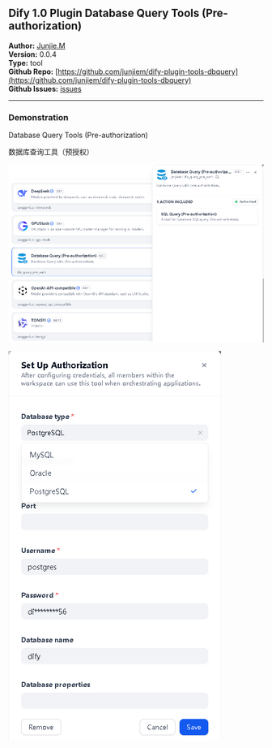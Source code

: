 ## Dify 1.0 Plugin Database Query Tools (Pre-authorization)


**Author:** [Junjie.M](https://github.com/junjiem)  
**Version:** 0.0.4  
**Type:** tool  
**Github Repo:** [https://github.com/junjiem/dify-plugin-tools-dbquery](https://github.com/junjiem/dify-plugin-tools-dbquery)  
**Github Issues:** [issues](https://github.com/junjiem/dify-plugin-tools-dbquery/issues)


---


### Demonstration

Database Query Tools (Pre-authorization)

数据库查询工具（预授权）

![db_query_pre_auth](_assets/db_query_pre_auth.png)

![db_query_pre_auth_setup_auth](_assets/db_query_pre_auth_setup_auth.png)
